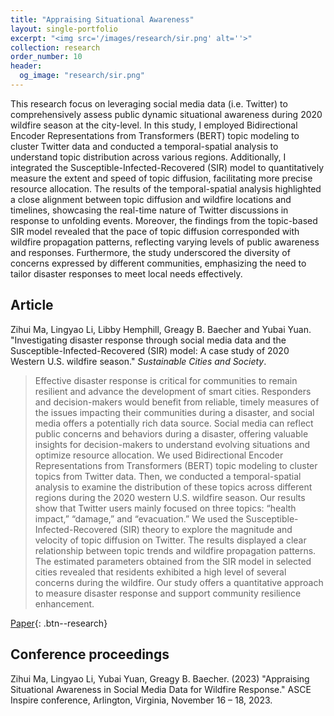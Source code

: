 ```yaml
---
title: "Appraising Situational Awareness"
layout: single-portfolio
excerpt: "<img src='/images/research/sir.png' alt=''>"
collection: research
order_number: 10
header: 
  og_image: "research/sir.png"
---
```




This research focus on leveraging social media data (i.e. Twitter) to comprehensively assess public dynamic situational awareness during 2020 wildfire season at the city-level. In this study, I employed Bidirectional Encoder Representations from Transformers (BERT) topic modeling to cluster Twitter data and conducted a temporal-spatial analysis to understand topic distribution across various regions. Additionally, I integrated the Susceptible-Infected-Recovered (SIR) model to quantitatively measure the extent and speed of topic diffusion, facilitating more precise resource allocation. The results of the temporal-spatial analysis highlighted a close alignment between topic diffusion and wildfire locations and timelines, showcasing the real-time nature of Twitter discussions in response to unfolding events. Moreover, the findings from the topic-based SIR model revealed that the pace of topic diffusion corresponded with wildfire propagation patterns, reflecting varying levels of public awareness and responses. Furthermore, the study underscored the diversity of concerns expressed by different communities, emphasizing the need to tailor disaster responses to meet local needs effectively. 

## Article

Zihui Ma, Lingyao Li, Libby Hemphill, Greagy B. Baecher and Yubai Yuan. "Investigating disaster response through social media data and the Susceptible-Infected-Recovered (SIR) model: A case study of 2020 Western U.S. wildfire season." *Sustainable Cities and Society*.

> Effective disaster response is critical for communities to remain resilient and advance the development of smart cities. Responders and decision-makers would benefit from reliable, timely measures of the issues impacting their communities during a disaster, and social media offers a potentially rich data source. Social media can reflect public concerns and behaviors during a disaster, offering valuable insights for decision-makers to understand evolving situations and optimize resource allocation. We used Bidirectional Encoder Representations from Transformers (BERT) topic modeling to cluster topics from Twitter data. Then, we conducted a temporal-spatial analysis to examine the distribution of these topics across different regions during the 2020 western U.S. wildfire season. Our results show that Twitter users mainly focused on three topics: “health impact,” “damage,” and “evacuation.” We used the Susceptible-Infected-Recovered (SIR) theory to explore the magnitude and velocity of topic diffusion on Twitter. The results displayed a clear relationship between topic trends and wildfire propagation patterns. The estimated parameters obtained from the SIR model in selected cities revealed that residents exhibited a high level of several concerns during the wildfire. Our study offers a quantitative approach to measure disaster response and support community resilience enhancement.

[Paper](https://doi.org/10.48550/arXiv.2308.05281){: .btn--research} 

## Conference proceedings 
Zihui Ma, Lingyao Li, Yubai Yuan, Greagy B. Baecher. (2023) "Appraising Situational Awareness in Social Media Data for Wildfire Response." ASCE Inspire conference, Arlington, Virginia, November 16 – 18, 2023. 




